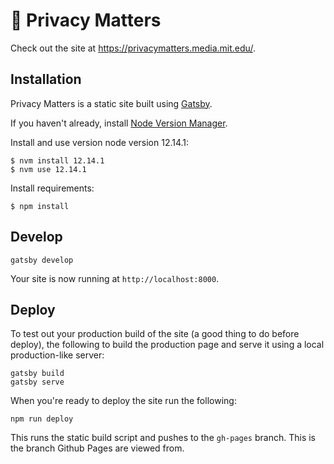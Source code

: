 # 👀 Privacy Matters

Check out the site at https://privacymatters.media.mit.edu/.

## Installation

Privacy Matters is a static site built using [Gatsby](https://www.gatsbyjs.org).

If you haven't already, install [Node Version Manager](https://github.com/creationix/nvm).

Install and use version node version 12.14.1:

```shell
$ nvm install 12.14.1
$ nvm use 12.14.1
```

Install requirements:

```shell
$ npm install
```

## Develop

```shell
gatsby develop
```

Your site is now running at `http://localhost:8000`.

## Deploy

To test out your production build of the site (a good thing to do before deploy), the following to build the production page and serve it using a local production-like server:
```shell
gatsby build
gatsby serve
```

When you're ready to deploy the site run the following:

```shell
npm run deploy
```

This runs the static build script and pushes to the `gh-pages` branch. This is the branch Github Pages are viewed from.
